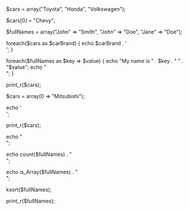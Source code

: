 $cars = array("Toyota", "Honda", "Volkswagen");

$cars[0] = "Chevy";

$fullNames = array("John" => "Smith", "John" => "Doe", "Jane" => "Doe");

foreach($cars as $carBrand)
{
	echo $carBrand . '<br>';
}

foreach($fullNames as $key => $value)
{
	echo "My name is " . $key . " " . "$value";
	echo "<br>";
}	

print_r($cars);

$cars = array(0 => "Mitsubishi");

echo '<br>';

print_r($cars);

echo "<br>";

echo count($fullNames) . "<br>";

echo is_Array($fullNames) . "<br>";

ksort($fullNames);

print_r($fullNames);
